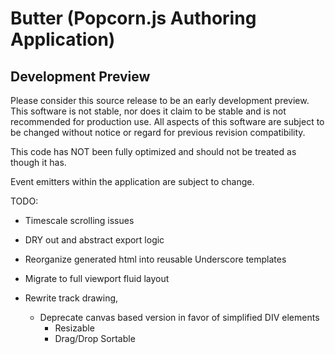 Butter (Popcorn.js Authoring Application)
==================================================

Development Preview
--------------------------------------

Please consider this source release to be an early development preview. This software is not stable, nor does it claim to be stable and is not recommended for production use. All aspects of this software are subject to be changed without notice or regard for previous revision compatibility.


This code has NOT been fully optimized and should not be treated as though it has. 


Event emitters within the application are subject to change.


TODO: 
  
  - Timescale scrolling issues
  
  - DRY out and abstract export logic

  - Reorganize generated html into reusable Underscore templates

  - Migrate to full viewport fluid layout
  
  - Rewrite track drawing, 
      - Deprecate canvas based version in favor of simplified DIV elements
        - Resizable
        - Drag/Drop Sortable
  



